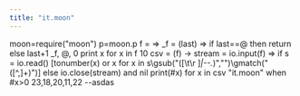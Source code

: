 ```yaml
---
title: "it.moon"
---
```


moon=require("moon")
p=moon.p
f = =>
  _f = (last) => if last==@ then return else last+1
  _f, @, 0
print x for x in f 10
csv = (f) ->
  stream = io.input(f)
  =>
    if s = io.read()
      [tonumber(x) or x for x in s\gsub("([\t\r ]*|--.*)","")\gmatch("([^,]+)")]
    else
      io.close(stream) and nil
print(#x) for x in csv "it.moon"  when #x>0
23,18,20,11,22 --asdas
```
